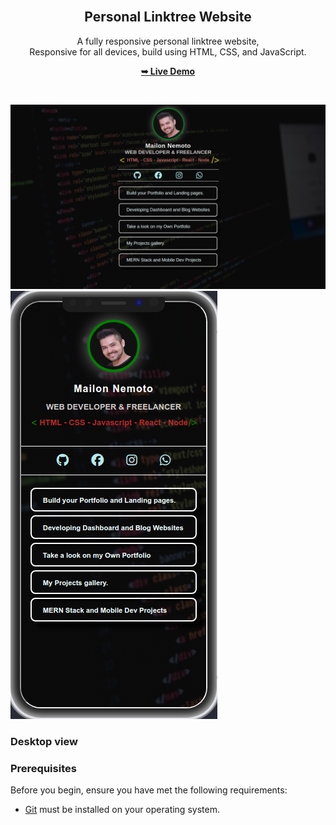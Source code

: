 <div align="center">
  <br />

  <h2 align="center">Personal Linktree Website</h2>

  A fully responsive personal linktree website, <br />Responsive for all devices, build using HTML, CSS, and JavaScript.

  <a href="https://Maylon-tech/LinkTree-Pro/"><strong>➥ Live Demo</strong></a>

</div>

<br />

  ![Pfolio Desktop Demo](./Readme-images/Desktop-Layout.png "Desktop Demo")
  ![Pfolio Desktop Demo](./Readme-images/Mobile-responsive.png "Mobile Demo")
  
### Desktop view


### Prerequisites

Before you begin, ensure you have met the following requirements:

* [Git](https://git-scm.com/downloads "Download Git") must be installed on your operating system.
